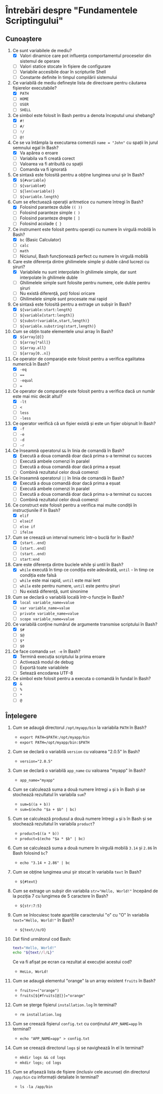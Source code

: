 # Întrebări despre "Fundamentele Scriptingului"

## Cunoaștere

1. Ce sunt variabilele de mediu?
   - [x] Valori dinamice care pot influența comportamentul proceselor din sistemul de operare
   - [ ] Valori statice stocate în fișiere de configurare
   - [ ] Variabile accesibile doar în scripturile Shell
   - [ ] Constante definite în timpul compilării sistemului
2. Ce variabilă de mediu definește lista de directoare pentru căutarea fișierelor executabile?
   - [x] `PATH`
   - [ ] `HOME`
   - [ ] `USER`
   - [ ] `SHELL`
3. Ce simbol este folosit în Bash pentru a denota începutul unui shebang?
   - [x] `#!`
   - [ ] `#/`
   - [ ] `!/`
   - [ ] `@!`
4. Ce se va întâmpla la executarea comenzii `name = "John"` cu spații în jurul semnului egal în Bash?
   - [x] Va apărea o eroare
   - [ ] Variabila va fi creată corect
   - [ ] Valoarea va fi atribuită cu spații
   - [ ] Comanda va fi ignorată
5. Ce sintaxă este folosită pentru a obține lungimea unui șir în Bash?
   - [x] `${#variable}`
   - [ ] `${variable#}`
   - [ ] `${len(variable)}`
   - [ ] `${variable.length}`
6. Cum se efectuează operații aritmetice cu numere întregi în Bash?
   - [x] Folosind paranteze duble `(( ))`
   - [ ] Folosind paranteze simple `( )`
   - [ ] Folosind paranteze drepte `[ ]`
   - [ ] Folosind acolade `{ }`
7. Ce instrument este folosit pentru operații cu numere în virgulă mobilă în Bash?
   - [x] `bc` (Basic Calculator)
   - [ ] `calc`
   - [ ] `math`
   - [ ] Niciunul, Bash funcționează perfect cu numere în virgulă mobilă
8. Care este diferența dintre ghilimelele simple și duble când lucrezi cu șiruri?
   - [x] Variabilele nu sunt interpolate în ghilimele simple, dar sunt interpolate în ghilimele duble
   - [ ] Ghilimelele simple sunt folosite pentru numere, cele duble pentru șiruri
   - [ ] Nu există diferență, poți folosi oricare
   - [ ] Ghilimelele simple sunt procesate mai rapid
9. Ce sintaxă este folosită pentru a extrage un subșir în Bash?
   - [x] `${variable:start:length}`
   - [ ] `${variable[start:length]}`
   - [ ] `${substr(variable,start,length)}`
   - [ ] `${variable.substring(start,length)}`
10. Cum se obțin toate elementele unui array în Bash?
    - [x] `${array[@]}`
    - [ ] `${array[*all]}`
    - [ ] `${array.all}`
    - [ ] `${array[0..n]}`
11. Ce operator de comparație este folosit pentru a verifica egalitatea numerică în Bash?
    - [x] `-eq`
    - [ ] `==`
    - [ ] `-equal`
    - [ ] `=`
12. Ce operator de comparație este folosit pentru a verifica dacă un număr este mai mic decât altul?
    - [x] `-lt`
    - [ ] `<`
    - [ ] `less`
    - [ ] `-less`
13. Ce operator verifică că un fișier există și este un fișier obișnuit în Bash?
    - [x] `-f`
    - [ ] `-e`
    - [ ] `-d`
    - [ ] `-r`
14. Ce înseamnă operatorul `&&` în linia de comandă în Bash?
    - [x] Execută a doua comandă doar dacă prima s-a terminat cu succes
    - [ ] Execută ambele comenzi în paralel
    - [ ] Execută a doua comandă doar dacă prima a eșuat
    - [ ] Combină rezultatul celor două comenzi
15. Ce înseamnă operatorul `||` în linia de comandă în Bash?
    - [x] Execută a doua comandă doar dacă prima a eșuat
    - [ ] Execută ambele comenzi în paralel
    - [ ] Execută a doua comandă doar dacă prima s-a terminat cu succes
    - [ ] Combină rezultatul celor două comenzi
16. Ce construct este folosit pentru a verifica mai multe condiții în instrucțiunile if în Bash?
    - [x] `elif`
    - [ ] `elseif`
    - [ ] `else if`
    - [ ] `ifelse`
17. Cum se creează un interval numeric într-o buclă for în Bash?
    - [x] `{start..end}`
    - [ ] `[start..end]`
    - [ ] `(start..end)`
    - [ ] `start:end`
18. Care este diferența dintre buclele while și until în Bash?
    - [x] `while` execută în timp ce condiția este adevărată, `until` - în timp ce condiția este falsă
    - [ ] `while` este mai rapid, `until` este mai lent
    - [ ] `while` este pentru numere, `until` este pentru șiruri
    - [ ] Nu există diferență, sunt sinonime
19. Cum se declară o variabilă locală într-o funcție în Bash?
    - [x] `local variable_name=value`
    - [ ] `var variable_name=value`
    - [ ] `private variable_name=value`
    - [ ] `scope variable_name=value`
20. Ce variabilă conține numărul de argumente transmise scriptului în Bash?
    - [x] `$#`
    - [ ] `$@`
    - [ ] `$*`
    - [ ] `$0`
21. Ce face comanda `set -e` în Bash?
    - [x] Termină execuția scriptului la prima eroare
    - [ ] Activează modul de debug
    - [ ] Exportă toate variabilele
    - [ ] Setează encodarea UTF-8
22. Ce simbol este folosit pentru a executa o comandă în fundal în Bash?
    - [x] `&`
    - [ ] `%`
    - [ ] `*`
    - [ ] `@`

## Înțelegere

1. Cum se adaugă directorul `/opt/myapp/bin` la variabila `PATH` în Bash?
   - `export PATH=$PATH:/opt/myapp/bin`
   - `export PATH=/opt/myapp/bin:$PATH`
2. Cum se declară o variabilă `version` cu valoarea "2.0.5" în Bash?
   - `version="2.0.5"`
3. Cum se declară o variabilă `app_name` cu valoarea "myapp" în Bash?
   - `app_name="myapp"`
4. Cum se calculează suma a două numere întregi `a` și `b` în Bash și se stochează rezultatul în variabila `sum`?
   - `sum=$((a + b))`
   - `sum=$(echo "$a + $b" | bc)`
5. Cum se calculează produsul a două numere întregi `a` și `b` în Bash și se stochează rezultatul în variabila `product`?
   - `product=$((a * b))`
   - `product=$(echo "$a * $b" | bc)`
6. Cum se calculează suma a două numere în virgulă mobilă `3.14` și `2.86` în Bash folosind `bc`?
   - `echo "3.14 + 2.86" | bc`
7. Cum se obține lungimea unui șir stocat în variabila `text` în Bash?
   - `${#text}`
8. Cum se extrage un subșir din variabila `str="Hello, World!"` începând de la poziția 7 cu lungimea de 5 caractere în Bash?
   - `${str:7:5}`
9. Cum se înlocuiesc toate aparițiile caracterului "o" cu "O" în variabila `text="Hello, World!"` în Bash?
   - `${text//o/O}`
10. Dat fiind următorul cod Bash:

    ```bash
    text="Hello, World!"
    echo "${text//l/L}"
    ```

    Ce va fi afișat pe ecran ca rezultat al execuției acestui cod?
    - `HeLLo, WorLd!`
11. Cum se adaugă elementul "orange" la un array existent `fruits` în Bash?
    - `fruits+=("orange")`
    - `fruits[${#fruits[@]}]="orange"`
12. Cum se șterge fișierul `installation.log` în terminal?
    - `rm installation.log`
13. Cum se creează fișierul `config.txt` cu conținutul `APP_NAME=app` în terminal?
    - `echo "APP_NAME=app" > config.txt`
14. Cum se creează directorul `logs` și se navighează în el în terminal?
    - `mkdir logs && cd logs`
    - `mkdir logs; cd logs`
15. Cum se afișează lista de fișiere (inclusiv cele ascunse) din directorul `/app/bin` cu informații detaliate în terminal?
    - `ls -la /app/bin`
